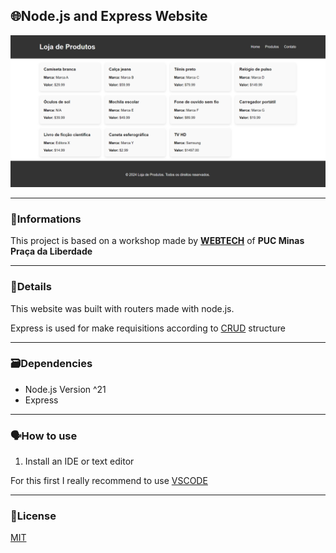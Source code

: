 <h2>🌐Node.js and Express Website</h2>
<img src="images/websiteimg.png">

---

<h3>📖Informations</h3>
<p>This project is based on a workshop made by <a href="https://webtech.network"><b>WEBTECH</b></a> of <b>PUC Minas Praça da Liberdade</b></p>

---

<h3>🔎Details</h3>
<p>This website was built with routers made with node.js.</p>
<p>Express is used for make requisitions according to <a href="https://developer.mozilla.org/en-US/docs/Glossary/CRUD">CRUD</a> structure</p>

---

<h3>🗃️Dependencies</h3>
<ul>
  <li>Node.js Version ^21</li>
  <li>Express</li>
</ul>

---

<h3>🗣️How to use</h3>
<p><ol><li>Install an IDE or text editor</li></ol>
For this first I really recommend to use <a href="https://code.visualstudio.com">VSCODE</a>
</p>


---

<h3>📜License</h3>
<a href="https://github.com/JeanCarlos0112/workshopnode/blob/main/LICENSE">MIT</a>
